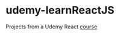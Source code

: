 # udemy-learnReactJS

Projects from a Udemy React [course](https://www.udemy.com/course/react-learn-react-js-from-scratch-with-hands-on-projects/)
